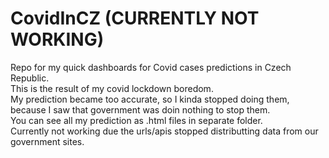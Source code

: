 # CovidInCZ (CURRENTLY NOT WORKING)

Repo for my quick dashboards for Covid cases predictions in Czech Republic.  
This is the result of my covid lockdown boredom.  
My prediction became too accurate, so I kinda stopped doing them, because I saw that government was doin nothing to stop them.  
You can see all my prediction as .html files in separate folder.  
Currently not working due the urls/apis stopped distributting data from our government sites.  
